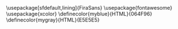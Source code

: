 ---
documentclass: article
geometry:
- top=1cm
- bottom=1cm
- right=2cm
- left=2cm
fontsize: 11pt
papersize: letter
lang: es
header-includes:
    - \usepackage[sfdefault,lining]{FiraSans}
    - \usepackage{fontawesome}
    - \usepackage{xcolor}
      \definecolor{myblue}{HTML}{064F96}
      \definecolor{mygray}{HTML}{E5E5E5}
---